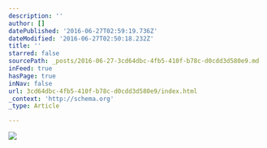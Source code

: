 ```yaml
---
description: ''
author: []
datePublished: '2016-06-27T02:59:19.736Z'
dateModified: '2016-06-27T02:50:18.232Z'
title: ''
starred: false
sourcePath: _posts/2016-06-27-3cd64dbc-4fb5-410f-b78c-d0cdd3d580e9.md
inFeed: true
hasPage: true
inNav: false
url: 3cd64dbc-4fb5-410f-b78c-d0cdd3d580e9/index.html
_context: 'http://schema.org'
_type: Article

---
```

![](https://the-grid-user-content.s3-us-west-2.amazonaws.com/57b22167-e142-4c8b-ad1b-149d89270770.png)